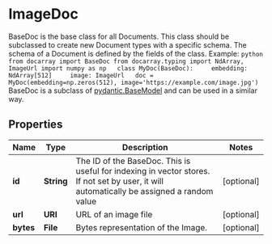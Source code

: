

# ImageDoc

BaseDoc is the base class for all Documents. This class should be subclassed to create new Document types with a specific schema.  The schema of a Document is defined by the fields of the class.  Example: ```python from docarray import BaseDoc from docarray.typing import NdArray, ImageUrl import numpy as np   class MyDoc(BaseDoc):     embedding: NdArray[512]     image: ImageUrl   doc = MyDoc(embedding=np.zeros(512), image='https://example.com/image.jpg') ```   BaseDoc is a subclass of [pydantic.BaseModel](https://docs.pydantic.dev/usage/models/) and can be used in a similar way.

## Properties

| Name | Type | Description | Notes |
|------------ | ------------- | ------------- | -------------|
|**id** | **String** | The ID of the BaseDoc. This is useful for indexing in vector stores. If not set by user, it will automatically be assigned a random value |  [optional] |
|**url** | **URI** | URL of an image file |  [optional] |
|**bytes** | **File** | Bytes representation of the Image. |  [optional] |



